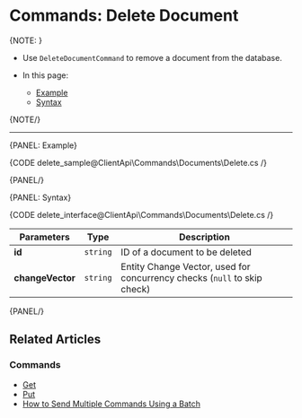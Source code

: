# Commands: Delete Document

{NOTE: }

* Use `DeleteDocumentCommand` to remove a document from the database.

* In this page:

    * [Example](../../../client-api/commands/documents/delete#example)
    * [Syntax](../../../client-api/commands/documents/delete#syntax)

{NOTE/}

---

{PANEL: Example}

{CODE delete_sample@ClientApi\Commands\Documents\Delete.cs /}

{PANEL/}


{PANEL: Syntax}

{CODE delete_interface@ClientApi\Commands\Documents\Delete.cs /}

| Parameters | Type | Description |
|------------|------|-------------|
| **id**           | `string` | ID of a document to be deleted |
| **changeVector** | `string` | Entity Change Vector, used for concurrency checks (`null` to skip check) |

{PANEL/}

## Related Articles

### Commands 

- [Get](../../../client-api/commands/documents/get)  
- [Put](../../../client-api/commands/documents/put)  
- [How to Send Multiple Commands Using a Batch](../../../client-api/commands/batches/how-to-send-multiple-commands-using-a-batch)
